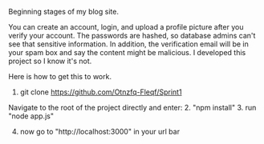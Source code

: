 Beginning stages of my blog site.

You can create an account, login, and upload a profile picture after you verify your account. 
The passwords are hashed, so database admins can't see that sensitive information.
In addition, the verification email will be in your spam box and say the content might be malicious. 
I developed this project so I know it's not.

Here is how to get this to work.
1. git clone https://github.com/Otnzfq-Fleqf/Sprint1

Navigate to the root of the project directly and enter:
2. "npm install"
3. run "node app.js"

4. now go to "http://localhost:3000" in your url bar

